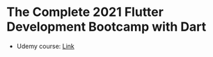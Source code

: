 # The Complete 2021 Flutter Development Bootcamp with Dart

- Udemy course: [Link](https://www.udemy.com/course/flutter-bootcamp-with-dart/)

